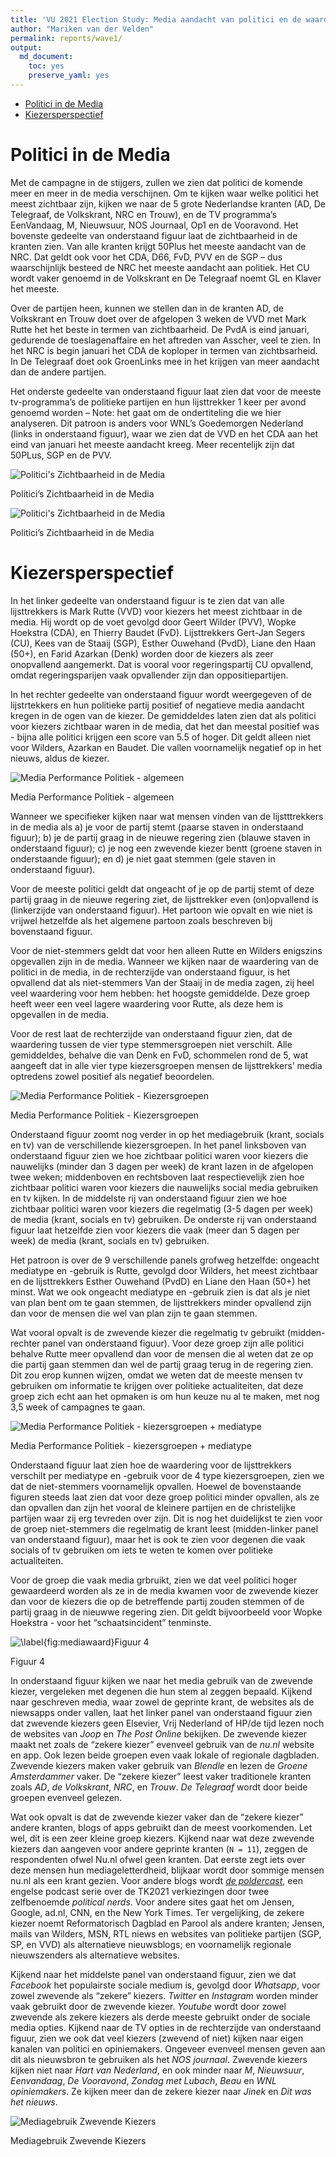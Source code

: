 ```yaml
---
title: 'VU 2021 Election Study: Media aandacht van politici en de waardering van kiezers'
author: "Mariken van der Velden"
permalink: reports/wave1/
output: 
  md_document:
    toc: yes
    preserve_yaml: yes
---
```


-   [Politici in de Media](#politici-in-de-media)
-   [Kiezersperspectief](#kiezersperspectief)

Politici in de Media
====================

Met de campagne in de stijgers, zullen we zien dat politici de komende
meer en meer in de media verschijnen. Om te kijken waar welke politici
het meest zichtbaar zijn, kijken we naar de 5 grote Nederlandse kranten
(AD, De Telegraaf, de Volkskrant, NRC en Trouw), en de TV programma’s
EenVandaag, M, Nieuwsuur, NOS Journaal, Op1 en de Vooravond. Het
bovenste gedeelte van onderstaand figuur laat de zichtbaarheid in de
kranten zien. Van alle kranten krijgt 50Plus het meeste aandacht van de
NRC. Dat geldt ook voor het CDA, D66, FvD, PVV en de SGP – dus
waarschijnlijk besteed de NRC het meeste aandacht aan politiek. Het CU
wordt vaker genoemd in de Volkskrant en De Telegraaf noemt GL en Klaver
het meeste.

Over de partijen heen, kunnen we stellen dan in de kranten AD, de
Volkskrant en Trouw doet over de afgelopen 3 weken de VVD met Mark Rutte
het het beste in termen van zichtbaarheid. De PvdA is eind januari,
gedurende de toeslagenaffaire en het aftreden van Asscher, veel te zien.
In het NRC is begin januari het CDA de koploper in termen van
zichtbsarheid. In De Telegraaf doet ook GroenLinks mee in het krijgen
van meer aandacht dan de andere partijen.

Het onderste gedeelte van onderstaand figuur laat zien dat voor de
meeste tv-programma’s de politieke partijen en hun lijsttrekker 1 keer
per avond genoemd worden – Note: het gaat om de ondertiteling die we
hier analyseren. Dit patroon is anders voor WNL’s Goedemorgen Nederland
(links in onderstaand figuur), waar we zien dat de VVD en het CDA aan
het eind van januari het meeste aandacht kreeg. Meer recentelijk zijn
dat 50PLus, SGP en de PVV.

<a name="visibility media"></a>

<img src="visibility media-1.png" alt="Politici's Zichtbaarheid in de Media"  />
<p class="caption">
Politici’s Zichtbaarheid in de Media
</p>

<img src="visibility media-2.png" alt="Politici's Zichtbaarheid in de Media"  />
<p class="caption">
Politici’s Zichtbaarheid in de Media
</p>

Kiezersperspectief
==================

In het linker gedeelte van onderstaand figuur is te zien dat van alle
lijsttrekkers is Mark Rutte (VVD) voor kiezers het meest zichtbaar in de
media. Hij wordt op de voet gevolgd door Geert Wilder (PVV), Wopke
Hoekstra (CDA), en Thierry Baudet (FvD). Lijsttrekkers Gert-Jan Segers
(CU), Kees van de Staaij (SGP), Esther Ouwehand (PvdD), Liane den Haan
(50+), en Farid Azarkan (Denk) worden door de kiezers als zeer
onopvallend aangemerkt. Dat is vooral voor regeringspartij CU opvallend,
omdat regeringsparijen vaak opvallender zijn dan oppositiepartijen.

In het rechter gedeelte van onderstaand figuur wordt weergegeven of de
lijstrtekkers en hun politieke partij positief of negatieve media
aandacht kregen in de ogen van de kiezer. De gemiddeldes laten zien dat
als politici voor kiezers zichtbaar waren in de media, dat het dan
meestal positief was - bijna alle politici krijgen een score van 5.5 of
hoger. Dit geldt alleen niet voor Wilders, Azarkan en Baudet. Die vallen
voornamelijk negatief op in het nieuws, aldus de kiezer.

<img src="Media Performance Politiek - algemeen-1.png" alt="Media Performance Politiek - algemeen"  />
<p class="caption">
Media Performance Politiek - algemeen
</p>

Wanneer we specifieker kijken naar wat mensen vinden van de
lijstttrekkers in de media als a) je voor de partij stemt (paarse staven
in onderstaand figuur); b) je de partij graag in de nieuwe regering zien
(blauwe staven in onderstaand figuur); c) je nog een zwevende kiezer
bentt (groene staven in onderstaande figuur); en d) je niet gaat stemmen
(gele staven in onderstaand figuur).

Voor de meeste politici geldt dat ongeacht of je op de partij stemt of
deze partij graag in de nieuwe regering ziet, de lijsttrekker even
(on)opvallend is (linkerzijde van onderstaand figuur). Het partoon wie
opvalt en wie niet is vrijwel hetzelfde als het algemene partoon zoals
beschreven bij bovenstaand figuur.

Voor de niet-stemmers geldt dat voor hen alleen Rutte en Wilders
enigszins opgevallen zijn in de media. Wanneer we kijken naar de
waardering van de politici in de media, in de rechterzijde van
onderstaand figuur, is het opvallend dat als niet-stemmers Van der
Staaij in de media zagen, zij heel veel waardering voor hem hebben: het
hoogste gemiddelde. Deze groep heeft weer een veel lagere waardering
voor Rutte, als deze hem is opgevallen in de media.

Voor de rest laat de rechterzijde van onderstaand figuur zien, dat de
waardering tussen de vier type stemmersgroepen niet verschilt. Alle
gemiddeldes, behalve die van Denk en FvD, schommelen rond de 5, wat
aangeeft dat in alle vier type kiezersgroepen mensen de lijsttrekkers’
media optredens zowel positief als negatief beoordelen.

<img src="Media Performance Politiek - kiezersgroepen-1.png" alt="Media Performance Politiek - Kiezersgroepen"  />
<p class="caption">
Media Performance Politiek - Kiezersgroepen
</p>

Onderstaand figuur zoomt nog verder in op het mediagebruik (krant,
socials en tv) van de verschillende kiezersgroepen. In het panel
linksboven van onderstaand figuur zien we hoe zichtbaar politici waren
voor kiezers die nauwelijks (minder dan 3 dagen per week) de krant lazen
in de afgelopen twee weken; middenboven en rechtsboven laat
respectievelijk zien hoe zichtbaar politici waren voor kiezers die
nauwelijks social media gebruiken en tv kijken. In de middelste rij van
onderstaand figuur zien we hoe zichtbaar politici waren voor kiezers die
regelmatig (3-5 dagen per week) de media (krant, socials en tv)
gebruiken. De onderste rij van onderstaand figuur laat hetzelfde zien
voor kiezers die vaak (meer dan 5 dagen per week) de media (krant,
socials en tv) gebruiken.

Het patroon is over de 9 verschillende panels grofweg hetzelfde:
ongeacht mediatype en -gebruik is Rutte, gevolgd door Wilders, het meest
zichtbaar en de lijsttrekkers Esther Ouwehand (PvdD) en Liane den Haan
(50+) het minst. Wat we ook ongeacht mediatype en -gebruik zien is dat
als je niet van plan bent om te gaan stemmen, de lijsttrekkers minder
opvallend zijn dan voor de mensen die wel van plan zijn te gaan stemmen.

Wat vooral opvalt is de zwevende kiezer die regelmatig tv gebruikt
(midden-rechter panel van onderstaand figuur). Voor deze groep zijn alle
politici behalve Rutte meer opvallend dan voor de mensen die al weten
dat ze op die partij gaan stemmen dan wel de partij graag terug in de
regering zien. Dit zou erop kunnen wijzen, omdat we weten dat de meeste
mensen tv gebruiken om informatie te krijgen over politieke
actualiteiten, dat deze groep zich echt aan het opmaken is om hun keuze
nu al te maken, met nog 3,5 week of campagnes te gaan.

<img src="Media Performance Politiek - kiezersgroepen + mediatype-1.png" alt="Media Performance Politiek - kiezersgroepen + mediatype"  />
<p class="caption">
Media Performance Politiek - kiezersgroepen + mediatype
</p>

Onderstaand figuur laat zien hoe de waardering voor de lijsttrekkers
verschilt per mediatype en -gebruik voor de 4 type kiezersgroepen, zien
we dat de niet-stemmers voornamelijk opvallen. Hoewel de bovenstaande
figuren steeds laat zien dat voor deze groep politici minder opvallen,
als ze dan opvallen dan zijn het vooral de kleinere partijen en de
christelijke partijen waar zij erg tevreden over zijn. Dit is nog het
duidelijkst te zien voor de groep niet-stemmers die regelmatig de krant
leest (midden-linker panel van onderstaand figuur), maar het is ook te
zien voor degenen die vaak socials of tv gebruiken om iets te weten te
komen over politieke actualiteiten.

Voor de groep die vaak media grbruikt, zien we dat veel politici hoger
gewaardeerd worden als ze in de media kwamen voor de zwevende kiezer dan
voor de kiezers die op de betreffende partij zouden stemmen of de partij
graag in de nieuwwe regering zien. Dit geldt bijvoorbeeld voor Wopke
Hoekstra - voor het “schaatsincident” tenminste.

<img src="Media Performance Politiek - kiezersgroepen + mediatype2-1.png" alt="\label{fig:mediawaard}Figuur 4"  />
<p class="caption">
Figuur 4
</p>

In onderstaand figuur kijken we naar het media gebruik van de zwevende
kiezer, vergeleken met degenen die hun stem al zeggen bepaald. Kijkend
naar geschreven media, waar zowel de geprinte krant, de websites als de
niewsapps onder vallen, laat het linker panel van onderstaand figuur
zien dat zwevende kiezers geen Elsevier, Vrij Nederland of HP/de tijd
lezen noch de websites van *Joop* en *The Post Online* bekijken. De
zwevende kiezer maakt net zoals de “zekere kiezer” evenveel gebruik van
de *nu.nl* website en app. Ook lezen beide groepen even vaak lokale of
regionale dagbladen. Zwevende kiezers maken vaker gebruik van *Blendle*
en lezen de *Groene Amsterdammer* vaker. De “zekere kiezer” leest vaker
traditionele kranten zoals *AD*, *de Volkskrant*, *NRC*, en *Trouw*. *De
Telegraaf* wordt door beide groepen evenveel gelezen.

Wat ook opvalt is dat de zwevende kiezer vaker dan de “zekere kiezer”
andere kranten, blogs of apps gebruikt dan de meest voorkomenden. Let
wel, dit is een zeer kleine groep kiezers. Kijkend naar wat deze
zwevende kiezers dan aangeven voor andere geprinte kranten (`N = 11`),
zeggen de respondenten ofwel Nu.nl ofwel geen kranten. Dat eerste zegt
iets over deze mensen hun mediageletterdheid, blijkaar wordt door
sommige mensen nu.nl als een krant gezien. Voor andere blogs wordt [*de
poldercast*](https://poldercast.buzzsprout.com/1565048/7539340), een
engelse podcast serie over de TK2021 verkiezingen door twee zelfbenoemde
*political nerds*. Voor andere sites gaat het om Jensen, Google, ad.nl,
CNN, en the New York Times. Ter vergelijking, de zekere kiezer noemt
Reformatorisch Dagblad en Parool als andere kranten; Jensen, mails van
Wilders, MSN, RTL niews en websites van politieke partijen (SGP, SP, en
VVD) als alternatieve nieuwsblogs; en voornamelijk regionale
nieuwszenders als alternatieve websites.

Kijkend naar het middelste panel van onderstaand figuur, zien we dat
*Facebook* het populairste sociale medium is, gevolgd door *Whatsapp*,
voor zowel zwevende als “zekere” kiezers. *Twitter* en *Instagram*
worden minder vaak gebruikt door de zwevende kiezer. *Youtube* wordt
door zowel zwevende als zekere kiezers als derde meeste gebruikt onder
de sociale media opties. Kijkend naar de TV opties in de rechterzijde
van onderstaand figuur, zien we ook dat veel kiezers (zwevend of niet)
kijken naar eigen kanalen van politici en opiniemakers. Ongeveer
evenveel mensen geven aan dit als nieuwsbron te gebruiken als het *NOS
journaal*. Zwevende kiezers kijken niet naar *Hart van Nederland*, en
ook minder naar *M*, *Nieuwsuur*, *Eenvandaag*, *De Vooravond*, *Zondag
met Lubach*, *Beau* en *WNL opiniemakers*. Ze kijken meer dan de zekere
kiezer naar *Jinek* en *Dit was het nieuws*.

<img src="Mediagebruik Zwevende Kiezers-1.png" alt="Mediagebruik Zwevende Kiezers"  />
<p class="caption">
Mediagebruik Zwevende Kiezers
</p>
